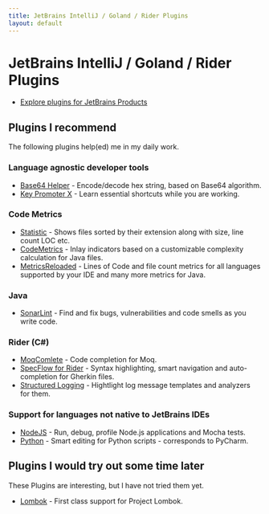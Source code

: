 ```yaml
---
title: JetBrains IntelliJ / Goland / Rider Plugins
layout: default
---
```


# JetBrains IntelliJ / Goland / Rider Plugins

* [Explore plugins for JetBrains Products](https://plugins.jetbrains.com/)

## Plugins I recommend

The following plugins help(ed) me in my daily work.

### Language agnostic developer tools

* [Base64 Helper](https://plugins.jetbrains.com/plugin/7372-base64-helper) - Encode/decode hex string, based on Base64 algorithm.
* [Key Promoter X](https://plugins.jetbrains.com/plugin/9792-key-promoter-x) - Learn essential shortcuts while you are working.

### Code Metrics

* [Statistic](https://plugins.jetbrains.com/plugin/4509-statistic) - Shows files sorted by their extension along with size, line count LOC etc.
* [CodeMetrics](https://plugins.jetbrains.com/plugin/12159-codemetrics) - Inlay indicators based on a customizable complexity calculation for Java files.
* [MetricsReloaded](https://plugins.jetbrains.com/plugin/93-metricsreloaded) - Lines of Code and file count metrics for all languages supported by your IDE and many more metrics for Java.

### Java

* [SonarLint](https://plugins.jetbrains.com/plugin/7973-sonarlint) - Find and fix bugs, vulnerabilities and code smells as you write code.

### Rider (C#)

* [MoqComlete](https://plugins.jetbrains.com/plugin/12659-moqcomplete) - Code completion for Moq.
* [SpecFlow for Rider](https://plugins.jetbrains.com/plugin/15957-specflow-for-rider) - Syntax highlighting, smart navigation and auto-completion for Gherkin files.
* [Structured Logging](https://plugins.jetbrains.com/plugin/12832-structured-logging) - Hightlight log message templates and analyzers for them.

### Support for languages not native to JetBrains IDEs

* [NodeJS](https://plugins.jetbrains.com/plugin/6098-node-js) - Run, debug, profile Node.js applications and Mocha tests.
* [Python](https://plugins.jetbrains.com/plugin/631-python) - Smart editing for Python scripts - corresponds to PyCharm.

## Plugins I would try out some time later

These Plugins are interesting, but I have not tried them yet.

* [Lombok](https://plugins.jetbrains.com/plugin/6317-lombok) - First class support for Project Lombok.

